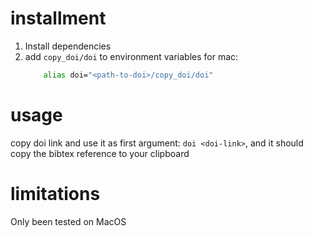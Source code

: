 # installment

1. Install dependencies
2. add `copy_doi/doi` to environment variables
    for mac: 
    ```zsh
        alias doi="<path-to-doi>/copy_doi/doi"  
    ```

# usage

copy doi link and use it as first argument: `doi <doi-link>`, and it should copy the bibtex reference to your clipboard

# limitations

Only been tested on MacOS

